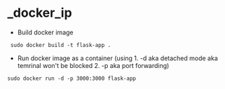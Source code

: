# _docker_ip

- Build docker image
```
 sudo docker build -t flask-app .
```

- Run docker image as a container (using 1. -d aka detached mode aka temrinal won't be blocked 2. -p aka port forwarding)
```
sudo docker run -d -p 3000:3000 flask-app
```
